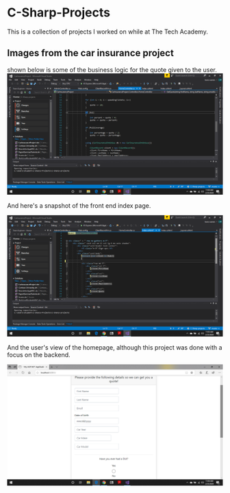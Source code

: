 # C-Sharp-Projects
This is a collection of projects I worked on while at The Tech Academy.

## Images from the car insurance project
shown below is some of the business logic for the quote given to the user.
![Business logic](https://github.com/LewisCWarren/C-Sharp-projects/blob/master/Screenshot%20(15).png)

And here's a snapshot of the front end index page.


![Front End Work](https://github.com/LewisCWarren/C-Sharp-projects/blob/master/Screenshot%20(16).png)

And the user's view of the homepage, although this project was done with a focus on the backend.


![User View](https://github.com/LewisCWarren/C-Sharp-projects/blob/master/Screenshot%20(18).png)
